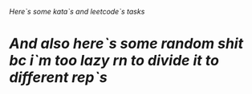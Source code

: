 
*Here\`s some kata\`s and leetcode\`s tasks* 

# *And also here\`s some random shit bc i\`m too lazy rn to divide it to different rep\`s*
